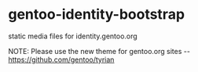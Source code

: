 gentoo-identity-bootstrap
================
static media files for identity.gentoo.org

NOTE: Please use the new theme for gentoo.org sites -- https://github.com/gentoo/tyrian
